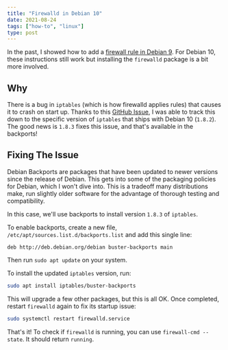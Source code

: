 ```yaml
---
title: "Firewalld in Debian 10"
date: 2021-08-24
tags: ["how-to", "linux"]
type: post
---
```


In the past, I showed how to add a [firewall rule in Debian
9](/2017/adding-a-firewall-rule-to-debian-9).  For Debian 10, these instructions
still work but installing the `firewalld` package is a bit more involved.

## Why

There is a bug in `iptables` (which is how firewalld applies rules) that causes
it to crash on start up.  Thanks to this [GitHub
Issue](https://github.com/saltstack/salt/issues/55110#issuecomment-546735717), I
was able to track this down to the specific version of `iptables` that ships
with Debian 10 (`1.8.2`).  The good news is `1.8.3` fixes this issue, and that's
available in the backports!

## Fixing The Issue

Debian Backports are packages that have been updated to newer versions since the
release of Debian.  This gets into some of the packaging policies for Debian,
which I won't dive into.  This is a tradeoff many distributions make, run
slightly older software for the advantage of thorough testing and
compatibility.

In this case, we'll use backports to install version `1.8.3` of `iptables`.

To enable backports, create a new file, `/etc/apt/sources.list.d/backports.list`
and add this single line:

```text
deb http://deb.debian.org/debian buster-backports main
```

Then run `sudo apt update` on your system.

To install the updated `iptables` version, run:

```bash
sudo apt install iptables/buster-backports
```

This will upgrade a few other packages, but this is all OK.  Once completed,
restart `firewalld` again to fix its startup issue:

```bash
sudo systemctl restart firewalld.service
```

That's it!  To check if `firewalld` is running, you can use `firewall-cmd
--state`.  It should return `running`.
